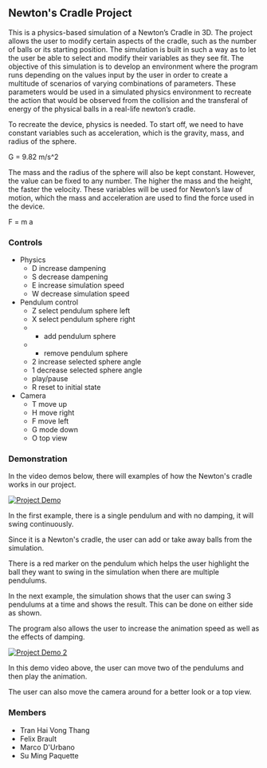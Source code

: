 ## Newton's Cradle Project
This is a physics-based simulation of a Newton’s Cradle in 3D. The project allows the user to modify certain aspects of the cradle, such as the number of balls or its starting position. The simulation is built in such a way as to let the user be able to select and modify their variables as they see fit. The objective of this simulation is to develop an environment where the program runs depending on the values input by the user in order to create a multitude of scenarios of varying combinations of parameters. These parameters would be used in a simulated physics environment to recreate the action that would be observed from the collision and the transferal of energy of the physical balls in a real-life newton’s cradle.

To recreate the device, physics is needed. To start off, we need to have constant variables such as acceleration, which is the gravity, mass, and radius of the sphere.

G = 9.82 m/s^2

The mass and the radius of the sphere will also be kept constant. However, the value can be fixed to any number. The higher the mass and the height, the faster the velocity. These variables will be used for Newton’s law of motion, which the mass and acceleration are used to find the force used in the device.

F = m a

### Controls
* Physics
  * D increase dampening
  * S decrease dampening
  * E increase simulation speed
  * W decrease simulation speed
* Pendulum control
  * Z select pendulum sphere left
  * X select pendulum sphere right
  * + add pendulum sphere
  * - remove pendulum sphere
  * 2 increase selected sphere angle
  * 1 decrease selected sphere angle
  * play/pause
  * R reset to initial state
* Camera
  * T move up
  * H move right
  * F move left
  * G mode down
  * O top view

### Demonstration
In the video demos below, there will examples of how the Newton's cradle works in our project.

[![Project Demo](https://img.youtube.com/vi/mwTcAQyYwdU/0.jpg)](https://youtu.be/mwTcAQyYwdU)

In the first example, there is a single pendulum and with no damping, it will swing continuously.

Since it is a Newton's cradle, the user can add or take away balls from the simulation.

There is a red marker on the pendulum which helps the user highlight the ball they want to swing in the simulation when there are multiple pendulums.

In the next example, the simulation shows that the user can swing 3 pendulums at a time and shows the result. This can be done on either side as shown.

The program also allows the user to increase the animation speed as well as the effects of damping.



[![Project Demo 2](https://img.youtube.com/vVz7u4vmJ2c/0.jpg)](https://youtu.be/vVz7u4vmJ2c)

In this demo video above, the user can move two of the pendulums and then play the animation.

The user can also move the camera around for a better look or a top view.

### Members
* Tran Hai Vong Thang
* Felix Brault
* Marco D'Urbano
* Su Ming Paquette
